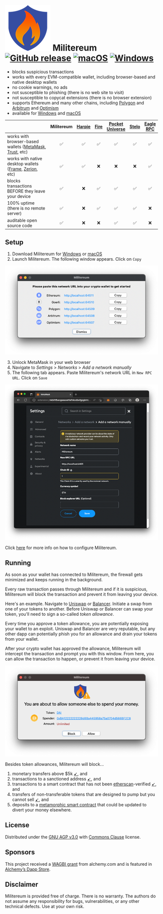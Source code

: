 # ![image](icon_150x150.png) Militereum&nbsp;&nbsp;[![GitHub release](https://img.shields.io/github/release/svanas/Militereum)](https://github.com/svanas/Militereum/releases/latest) [![macOS](https://img.shields.io/badge/os-macOS-green)](https://github.com/svanas/Militereum/releases/latest/download/macOS.zip) [![Windows](https://img.shields.io/badge/os-Windows-green)](https://github.com/svanas/Militereum/releases/latest/download/Windows.zip)

* blocks suspicious transactions
* works with every EVM-compatible wallet, including browser-based and native desktop wallets
* no cookie warnings, no ads
* not susceptible to phishing (there is no web site to visit)
* not susceptible to copycat extensions (there is no browser extension)
* supports Ethereum and many other chains, including [Polygon](https://polygon.technology/) and [Arbitrum](https://arbitrum.io/) and [Optimism](https://optimism.io/)
* available for [Windows](https://github.com/svanas/Militereum/releases/latest/download/Windows.zip) and [macOS](https://github.com/svanas/Militereum/releases/latest/download/macOS.zip)

| | Militereum | [Harpie](https://harpie.io/) | [Fire](https://www.joinfire.xyz/) | [Pocket<br>Universe](https://www.pocketuniverse.app/) | [Stelo](https://stelolabs.com/) | [Eagle<br>RPC](https://twitter.com/harpieio/status/1615454753672286209) |
|-|:-:|:-:|:-:|:-:|:-:|:-:|
| works with browser-based wallets ([MetaMask](https://metamask.io/), [Trust](https://trustwallet.com/), etc)       | ✅ | ✅ | ✅ | ✅ | ✅ | ✅ |
| works with native desktop wallets ([Frame](https://frame.sh/), [Zerion](https://link.zerion.io/a11o6IN0jqb), etc) | ✅ | ✅ | ❌ | ❌ | ❌ | ✅ |
| blocks transactions BEFORE they leave your device                                                                 | ✅ | ❌ | ✅ | ✅ | ✅ | ✅ |
| 100% uptime (there is no remote server)                                                                           | ✅ | ❌ | ✅ | ✅ | ✅ | ❌ |
| auditable open source code                                                                                        | ✅ | ❌ | ❌ | ✅ | ✅ | ❌ |

## Setup

1. Download Militereum for [Windows](https://github.com/svanas/Militereum/releases/latest/download/Windows.zip) or [macOS](https://github.com/svanas/Militereum/releases/latest/download/macOS.zip)
2. Launch Militereum. The following window appears. Click on `Copy`

![image](assets/main.png)

3. Unlock MetaMask in your web browser
4. Navigate to _Settings_ > _Networks_ > _Add a network manually_
5. The following tab appears. Paste Militereum's network URL in `New RPC URL`. Click on `Save`

![image](assets/MetaMask.png)

Click [here](networks.md) for more info on how to configure Militereum.

## Running

As soon as your wallet has connected to Militereum, the firewall gets minimized and keeps running in the background.

Every raw transaction passes through Militereum and if it is suspicious, Militereum will block the transaction and prevent it from leaving your device.

Here's an example. Navigate to [Uniswap](https://app.uniswap.org/) or [Balancer](https://app.balancer.fi/). Initiate a swap from one of your tokens to another. Before Uniswap or Balancer can swap your token, you'll need to sign a so-called _token allowance_.

Every time you approve a token allowance, you are potentially exposing your wallet to an exploit. Uniswap and Balancer are very reputable, but any other dapp can potentially phish you for an allowance and drain your tokens from your wallet.

After your crypto wallet has approved the allowance, Militereum will intercept the transaction and prompt you with this window. From here, you can allow the transaction to happen, or prevent it from leaving your device.

![image](assets/approve.png)

Besides token allowances, Militereum will block...
1. monetary transfers above $5k [➹](assets/limit.png), and
2. transactions to a sanctioned address [➹](assets/sanctioned.png), and
3. transactions to a smart contract that has not been [etherscan](https://etherscan.io/)-verified [➹](assets/unverified.png), and
4. transfers of non-transferable tokens that are designed to pump but you cannot sell [➹](assets/untransferable.png), and
5. deposits to a [metamorphic smart contract](https://0age.medium.com/the-promise-and-the-peril-of-metamorphic-contracts-9eb8b8413c5e) that could be updated to divert your money elsewhere.

## License

Distributed under the [GNU AGP v3.0](https://github.com/svanas/Militereum/blob/master/LICENSE) with [Commons Clause](https://commonsclause.com/) license.

## Sponsors

This project received a [WAGBI grant](https://www.alchemy.com/developer-grant-program) from alchemy.com and is featured in [Alchemy’s Dapp Store](https://www.alchemy.com/dapps/militereum).

## Disclaimer

Militereum is provided free of charge. There is no warranty. The authors do not assume any responsibility for bugs, vulnerabilities, or any other technical defects. Use at your own risk.
